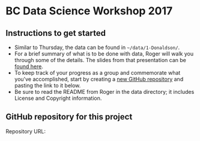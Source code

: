 # BC Data Science Workshop 2017

## Instructions to get started

* Similar to Thursday, the data can be found in `~/data/1-Donaldson/`.
* For a brief summary of what is to be done with data, Roger will 
  walk you through some of the details. The slides from that presentation
  can be 
  [found here](https://drive.google.com/open?id=1rfDGpnmiGpOjtWt9oeuL3_hMATKf8Cb_sEG8OcoZzU8).
* To keep track of your progress as a group and commemorate what you've 
  accomplished, start by creating a 
  [new GitHub repository](https://help.github.com/articles/create-a-repo/)
  and pasting the link to it below.
* Be sure to read the README from Roger in the data directory; it
  includes License and Copyright information.
  
  
## GitHub repository for this project

Repository URL: 